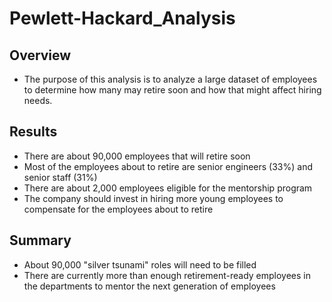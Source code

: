 # Pewlett-Hackard_Analysis

## Overview
- The purpose of this analysis is to analyze a large dataset of employees to determine how many may retire soon and how that might affect hiring needs.

## Results
- There are about 90,000 employees that will retire soon
- Most of the employees about to retire are senior engineers (33%) and senior staff (31%)
- There are about 2,000 employees eligible for the mentorship program
- The company should invest in hiring more young employees to compensate for the employees about to retire

## Summary
- About 90,000 "silver tsunami" roles will need to be filled
- There are currently more than enough retirement-ready employees in the departments to mentor the next generation of employees

